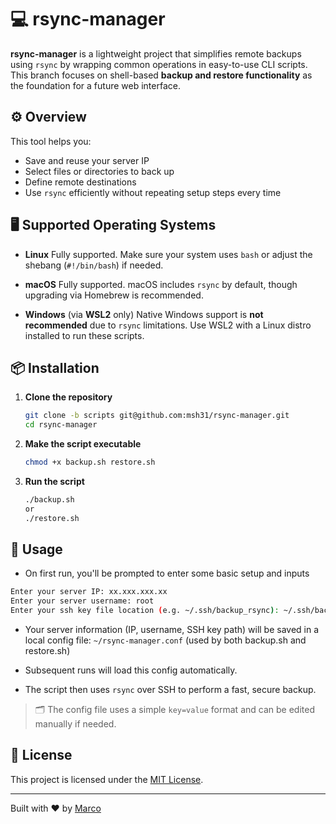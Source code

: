 # 💻 rsync-manager

**rsync-manager** is a lightweight project that simplifies remote backups using `rsync` by wrapping common operations in easy-to-use CLI scripts. This branch focuses on shell-based **backup and restore functionality** as the foundation for a future web interface.

## ⚙️ Overview

This tool helps you:

- Save and reuse your server IP
- Select files or directories to back up
- Define remote destinations
- Use `rsync` efficiently without repeating setup steps every time

## 🖥️ Supported Operating Systems

- **Linux**
  Fully supported. Make sure your system uses `bash` or adjust the shebang (`#!/bin/bash`) if needed.

- **macOS**
  Fully supported. macOS includes `rsync` by default, though upgrading via Homebrew is recommended.

- **Windows** (via **WSL2** only)
  Native Windows support is **not recommended** due to `rsync` limitations. Use WSL2 with a Linux distro installed to run these scripts.

## 📦 Installation

1. **Clone the repository**

   ```bash
   git clone -b scripts git@github.com:msh31/rsync-manager.git
   cd rsync-manager
   ```

2. **Make the script executable**

   ```bash
   chmod +x backup.sh restore.sh
   ```

3. **Run the script**

   ```bash
   ./backup.sh
   or
   ./restore.sh
   ```

## 🚀 Usage

- On first run, you'll be prompted to enter some basic setup and inputs

```bash
Enter your server IP: xx.xxx.xxx.xx
Enter your server username: root
Enter your ssh key file location (e.g. ~/.ssh/backup_rsync): ~/.ssh/backup_rsync
```

- Your server information (IP, username, SSH key path) will be saved in a local config file:
  `~/rsync-manager.conf` (used by both backup.sh and restore.sh)

- Subsequent runs will load this config automatically.

- The script then uses `rsync` over SSH to perform a fast, secure backup.

> 🗂️ The config file uses a simple `key=value` format and can be edited manually if needed.

## 📄 License

This project is licensed under the [MIT License](LICENSE).

---

Built with ❤️ by [Marco](https://github.com/msh31)

